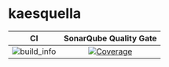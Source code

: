 # kaesquella

|                                                   CI                                                  |                                                                     SonarQube Quality Gate                                                                    |
|:-----------------------------------------------------------------------------------------------------:|:-------------------------------------------------------------------------------------------------------------------------------------------------------------:|
| ![build_info](https://github.com/roomanidzee/kaesquella/workflows/build_info/badge.svg?branch=master) |[![Coverage](https://sonarcloud.io/api/project_badges/measure?project=romanidze_kaesquella&metric=coverage)](https://sonarcloud.io/dashboard?id=romanidze_kaesquella) |